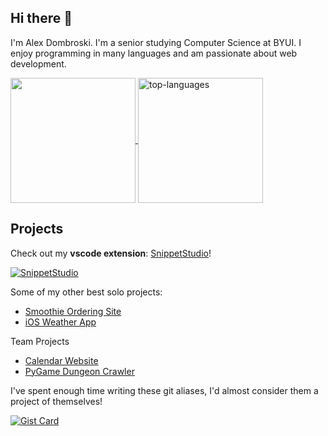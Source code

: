 ## Hi there 👋

I'm Alex Dombroski. I'm a senior studying Computer Science at BYUI. I enjoy programming in many languages and am passionate about web development.

<a href="#">
  <img height=200 align="center" src="https://github-readme-stats.vercel.app/api?username=alexanderdombroski&rank_icon=github&include_all_commits=true&hide_rank=true" />
</a>
<a href="#">
  <img height=200 align="center" src="https://github-readme-stats.vercel.app/api/top-langs/?username=alexanderdombroski&layout=compact&langs_count=10" alt="top-languages"></img>
</a>

## Projects

Check out my **vscode extension**: [SnippetStudio](https://marketplace.visualstudio.com/items?itemName=AlexDombroski.snippetstudio)!

[![SnippetStudio](https://github-readme-stats.vercel.app/api/pin/?username=alexanderdombroski&repo=snippetstudio)](https://github.com/alexanderdombroski/snippetstudio)


Some of my other best solo projects:
* [Smoothie Ordering Site](https://github.com/alexanderdombroski/blendz)
* [iOS Weather App](https://github.com/alexanderdombroski/WeatherApp)

Team Projects
* [Calendar Website](https://github.com/alexanderdombroski/vite-project)
* [PyGame Dungeon Crawler](https://github.com/alexanderdombroski/cse310pygame)

I've spent enough time writing these git aliases, I'd almost consider them a project of themselves!

[![Gist Card](https://github-readme-stats.vercel.app/api/gist?id=ddac491daeff48c5f1346ba2960462fa)](https://gist.github.com/alexanderdombroski/ddac491daeff48c5f1346ba2960462fa)

<!--
**alexanderdombroski/alexanderdombroski** is a ✨ _special_ ✨ repository because its `README.md` (this file) appears on your GitHub profile.

Here are some ideas to get you started:

- 🔭 I’m currently working on ...
- 🌱 I’m currently learning ...
- 👯 I’m looking to collaborate on ...
- 🤔 I’m looking for help with ...
- 💬 Ask me about ...
- 📫 How to reach me: ...
- ⚡ Fun fact: ...
-->
